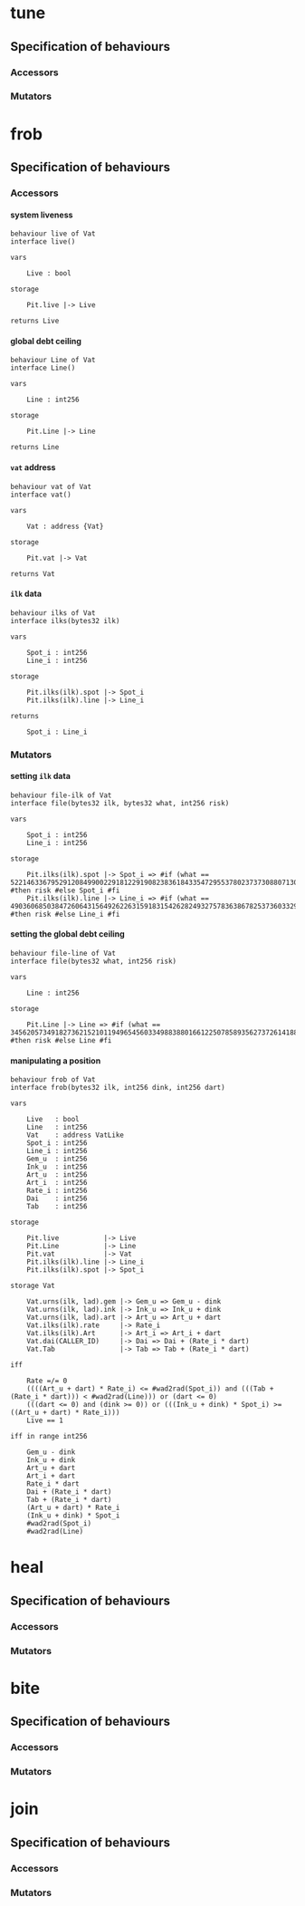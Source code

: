 # tune

## Specification of behaviours

### Accessors

### Mutators

# frob

## Specification of behaviours

### Accessors

#### system liveness
```
behaviour live of Vat
interface live()

vars

    Live : bool
    
storage

    Pit.live |-> Live

returns Live
```

#### global debt ceiling
```
behaviour Line of Vat
interface Line()

vars

    Line : int256

storage

    Pit.Line |-> Line

returns Line
```

#### `vat` address
```
behaviour vat of Vat
interface vat()

vars

    Vat : address {Vat}

storage

    Pit.vat |-> Vat

returns Vat
```

#### `ilk` data
```
behaviour ilks of Vat
interface ilks(bytes32 ilk)

vars

    Spot_i : int256
    Line_i : int256
    
storage

    Pit.ilks(ilk).spot |-> Spot_i
    Pit.ilks(ilk).line |-> Line_i

returns

    Spot_i : Line_i
```

### Mutators

#### setting `ilk` data
```
behaviour file-ilk of Vat
interface file(bytes32 ilk, bytes32 what, int256 risk)

vars

    Spot_i : int256
    Line_i : int256

storage

    Pit.ilks(ilk).spot |-> Spot_i => #if (what == 52214633679529120849900229181229190823836184335472955378023737308807130251264) #then risk #else Spot_i #fi
    Pit.ilks(ilk).line |-> Line_i => #if (what == 49036068503847260643156492622631591831542628249327578363867825373603329736704) #then risk #else Line_i #fi
```

#### setting the global debt ceiling
```
behaviour file-line of Vat
interface file(bytes32 what, int256 risk)

vars

    Line : int256
    
storage

    Pit.Line |-> Line => #if (what == 34562057349182736215210119496545603349883880166122507858935627372614188531712) #then risk #else Line #fi
```

#### manipulating a position

```
behaviour frob of Vat
interface frob(bytes32 ilk, int256 dink, int256 dart)

vars

    Live   : bool
    Line   : int256
    Vat    : address VatLike
    Spot_i : int256
    Line_i : int256
    Gem_u  : int256
    Ink_u  : int256
    Art_u  : int256
    Art_i  : int256
    Rate_i : int256
    Dai    : int256
    Tab    : int256

storage

    Pit.live           |-> Live
    Pit.Line           |-> Line
    Pit.vat            |-> Vat
    Pit.ilks(ilk).line |-> Line_i
    Pit.ilks(ilk).spot |-> Spot_i

storage Vat

    Vat.urns(ilk, lad).gem |-> Gem_u => Gem_u - dink
    Vat.urns(ilk, lad).ink |-> Ink_u => Ink_u + dink
    Vat.urns(ilk, lad).art |-> Art_u => Art_u + dart
    Vat.ilks(ilk).rate     |-> Rate_i
    Vat.ilks(ilk).Art      |-> Art_i => Art_i + dart
    Vat.dai(CALLER_ID)     |-> Dai => Dai + (Rate_i * dart)
    Vat.Tab                |-> Tab => Tab + (Rate_i * dart)

iff

    Rate =/= 0
    ((((Art_u + dart) * Rate_i) <= #wad2rad(Spot_i)) and (((Tab + (Rate_i * dart))) < #wad2rad(Line))) or (dart <= 0)
    (((dart <= 0) and (dink >= 0)) or (((Ink_u + dink) * Spot_i) >= ((Art_u + dart) * Rate_i)))
    Live == 1

iff in range int256

    Gem_u - dink
    Ink_u + dink
    Art_u + dart
    Art_i + dart
    Rate_i * dart
    Dai + (Rate_i * dart) 
    Tab + (Rate_i * dart) 
    (Art_u + dart) * Rate_i
    (Ink_u + dink) * Spot_i
    #wad2rad(Spot_i)
    #wad2rad(Line)
```

# heal

## Specification of behaviours

### Accessors

### Mutators

# bite

## Specification of behaviours

### Accessors

### Mutators

# join

## Specification of behaviours

### Accessors

### Mutators
